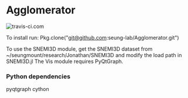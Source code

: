 # Agglomerator
![travis-ci.com](https://magnum.travis-ci.com/seung-lab/agglomerator.svg?token=XgJykxTsTUBYXsq64oSK)


To install run:
Pkg.clone("git@github.com:seung-lab/Agglomerator.git")

To use the SNEMI3D module, get the SNEMI3D dataset from ~/seungmount/research/Jonathan/SNEMI3D and modify the load path in SNEMI3D.jl
The Vis module requires PyQtGraph.

### Python dependencies
pyqtgraph
cython
